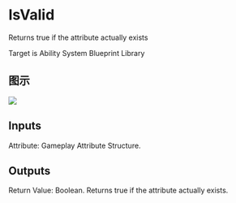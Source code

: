 # IsValid

Returns true if the attribute actually exists

Target is Ability System Blueprint Library

## 图示

![]($-20221218-17301812.png)

## Inputs

Attribute: Gameplay Attribute Structure.  

## Outputs

Return Value: Boolean. Returns true if the attribute actually exists.

